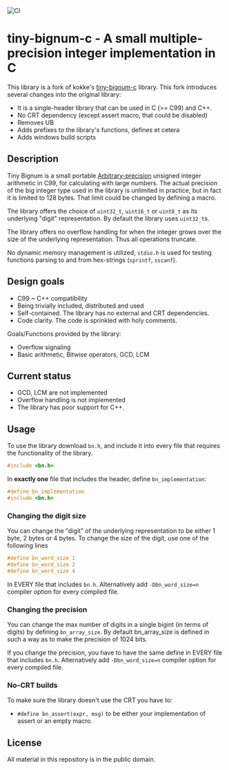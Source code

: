 ![CI](https://github.com/kokke/tiny-bignum-c/workflows/CI/badge.svg)

# tiny-bignum-c - A small multiple-precision integer implementation in C

This library is a fork of kokke's [tiny-bignum-c](https://github.com/kokke/tiny-bignum-c) library. This fork introduces several changes into the original library:

- It is a single-header library that can be used in C (>= C99) and C++.
- No CRT dependency (except assert macro, that could be disabled)
- Removes UB
- Adds prefixes to the library's functions, defines et cetera
- Adds windows build scripts

## Description

Tiny Bignum is a small portable [Arbitrary-precision](https://en.wikipedia.org/wiki/Arbitrary-precision_arithmetic)
  unsigned integer arithmetic in C99, for calculating with large numbers. The
  actual precision of the big integer type used in the library is unlimited in
  practice, but in fact it is limited to 128 bytes. That limit could be changed
  by defining a macro.

The library offers the choice of `uint32_t`, `uint16_t` or `uint8_t` as its
  underlying "digit" representation. By default the library uses `uint32_t`s.

The library offers no overflow handling for when the integer grows over the
  size of the underlying representation. Thus all operations truncate.

No dynamic memory management is utilized, `stdio.h` is used for testing
  functions parsing to and from hex-strings (`sprintf`, `sscanf`).

## Design goals

- C99 ~ C++ compatibility
- Being trivially included, distributed and used
- Self-contained. The library has no external and CRT dependencies.
- Code clarity. The code is sprinkled with holy comments.

Goals/Functions provided by the library:

- Overflow signaling
- Basic arithmetic, Bitwise operators, GCD, LCM

## Current status

- GCD, LCM are not implemented
- Overflow handling is not implemented
- The library has poor support for C++.

## Usage

To use the library download `bn.h`, and include it into every file that
requires the functionality of the library.

```c
#include <bn.h>
```

In **exactly one** file that includes the header, define `bn_implementation`:

```c
#define bn_implementation
#include <bn.h>
```

### Changing the digit size

You can change the "digit" of the underlying representation to be either
1 byte, 2 bytes or 4 bytes. To change the size of the digit, use one of the
following lines

```c
#define bn_word_size 1
#define bn_word_size 2
#define bn_word_size 4
```

In EVERY file that includes `bn.h`. Alternatively add `-Dbn_word_size=n`
compiler option for every compiled file.

### Changing the precision

You can change the max number of digits in a single bigint (in terms of digits)
by defining `bn_array_size`. By default bn_array_size is defined in such a way
as to make the precision of 1024 bits.

If you change the precision, you have to have the same define in EVERY file
that includes `bn.h`. Alternatively add `-Dbn_word_size=n` compiler option
for every compiled file.

### No-CRT builds

To make sure the library doesn't use the CRT you have to:

- `#define bn_assert(expr, msg)` to be either your implementation of assert or
  an empty macro.

## License

All material in this repository is in the public domain.

